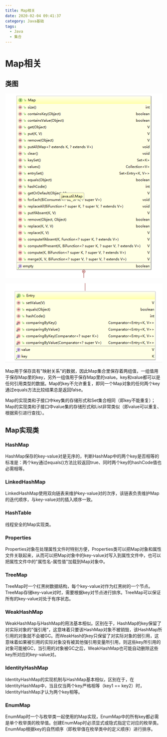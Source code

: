 ```yaml
---
title: Map相关
date: 2020-02-04 09:41:37
category: Java基础
tags: 
  - Java
  - 集合
---
```


# Map相关

## 类图

![Map类图](/images/Map相关/Map类图.png)

![Map的Entry类图](/images/Map相关/Map的Entry类图.png)

Map用于保存具有"映射关系"的数据，因此Map集合里保存着两组值，一组值用于保存Map里的key，另外一组值用于保存Map里的value。key和value都可以是任何引用类型的数据。Map的key不允许重复，即同一个Map对象的任何两个key通过equals方法比较结果总是返回false。

Map的实现类和子接口中key集的存储形式和Set集合相同（即key不能重复）；Map的实现类和子接口中value集的存储形式和List非常类似（即value可以重复、根据索引进行查找）。

## Map实现类

### HashMap

HashMap保存的key-value对是无序的，判断HashMap中的两个key是否相等的标准是：两个key通过equals()方法比较返回true、同时两个key的hashCode值也必需相等。

### LinkedHashMap

LinkedHashMap使用双向链表来维护key-value对的次序，该链表负责维护Map的迭代顺序，与key-value对的插入顺序一致。

### HashTable

线程安全的Map实现类。

### Properties

Properties对象在处理属性文件时特别方便，Properties类可以把Map对象和属性文件关联起来，从而可以把Map对象中的key-value对写入到属性文件中，也可以把属性文件中的"属性名-属性值"加载到Map对象中。

### TreeMap

TreeMap时一个红黑树数据结构，每个key-value对作为红黑树的一个节点。TreeMap存储key-value对时，需要根据key对节点进行排序。TreeMap可以保证所有的key-value对处于有序状态。

### WeakHashMap

WeakHashMap与HashMap的用法基本相似。区别在于，HashMap的key保留了对实际对象的"强引用"，这意味着只要该HashMap对象不被销毁，该HashMap所引用的对象就不会被GC。而WeakHash的key只保留了对实际对象的弱引用，这意味着如果被引用的实际对象没有被其他强引用变量所引用，则这些key所引用的对象可能被GC，当引用的对象被GC之后，WeakHashMap也可能自动删除这些key所对应的key-value对。

### IdentityHashMap

IdentityHashMap的实现机制与HashMap基本相似，区别在于，在IdentityHashMap中，当且仅当两个key严格相等（key1 == key2）时，IdentityHashMap才认为两个key相等。

### EnumMap

EnumMap时一个与枚举类一起使用的Map实现，EnumMap中的所有key都必需是单个枚举类的枚举值。创建EnumMap时必须显式或隐式指定它对应的枚举类。EnumMap根据key的自然顺序（即枚举值在枚举类中的定义顺序）进行排序。